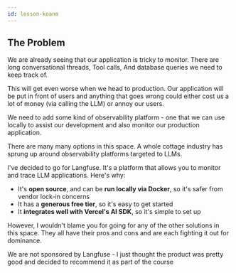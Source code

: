 ```yaml
---
id: lesson-koanm
---
```


## The Problem

We are already seeing that our application is tricky to monitor. There are long conversational threads, Tool calls, And database queries we need to keep track of.

This will get even worse when we head to production. Our application will be put in front of users and anything that goes wrong could either cost us a lot of money (via calling the LLM) or annoy our users.

We need to add some kind of observability platform - one that we can use locally to assist our development and also monitor our production application.

There are many many options in this space. A whole cottage industry has sprung up around observability platforms targeted to LLMs.

I've decided to go for Langfuse. It's a platform that allows you to monitor and trace LLM applications. Here's why:

- It's **open source**, and can be **run locally via Docker**, so it's safer from vendor lock-in concerns
- It has a **generous free tier**, so it's easy to get started
- It **integrates well with Vercel's AI SDK**, so it's simple to set up

However, I wouldn't blame you for going for any of the other solutions in this space. They all have their pros and cons and are each fighting it out for dominance.

We are not sponsored by Langfuse - I just thought the product was pretty good and decided to recommend it as part of the course
